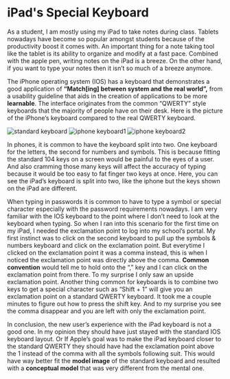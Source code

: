 # iPad's Special Keyboard

As a student, I am mostly using my iPad to take notes during class. Tablets nowadays have become so popular amongst students because of the productivity boost it comes with. An important thing for a note taking tool like the tablet is its ability to organize and modify at a fast pace. Combined with the apple pen, writing notes on the iPad is a breeze. On the other hand, if you want to type your notes then it isn’t so much of a breeze anymore. 

The iPhone operating system (IOS) has a keyboard that demonstrates a good application of **“Match[ing] between system and the real world”,** from a usability guideline that aids in the creation of applications to be more **learnable**. The interface originates from the common “QWERTY” style keyboards that the majority of people have on their desk. Here is the picture of the iPhone’s keyboard compared to the real QWERTY keyboard. 

![standard keyboard](/ux-portfolio-laile823/assets/qwerty.jpeg)
![iphone keyboard1](/ux-portfolio-laile823/assets/iphone1.PNG)
![iphone keyboard2](/ux-portfolio-laile823/assets/iphone2.PNG)


In phones, it is common to have the keyboard split into two. One keyboard for the letters, the second for numbers and symbols. This is because fitting the standard 104 keys on a screen would be painful to the eyes of a user. And also cramming those many keys will affect the accuracy of typing because it would be too easy to fat finger two keys at once.  Here, you can see the iPad’s keyboard is split into two, like the iphone but the keys shown on the iPad are different. 

When typing in passwords it is common to have to type a symbol or special character especially with the password requirements nowadays. I am very familiar with the IOS keyboard to the point where I don’t need to look at the keyboard when typing. So when I ran into this scenario for the first time on my iPad, I needed the exclamation point to log into my school’s portal. My first instinct was to click on the second keyboard to pull up the symbols & numbers keyboard and click on the exclamation point. But everytime I clicked on the exclamation point it was a comma instead, this is when I noticed the exclamation point was directly above the comma. **Common convention** would tell me to hold onto the “,” key and I can click on the exclamation point from there. To my surprise I only saw an upside exclamation point. Another thing common for keyboards is to combine two keys to get a special character such as “Shift + 1” will give you an exclamation point on a standard QWERTY keyboard. It took me a couple minutes to figure out how to press the shift key. And to my surprise you see the comma disappear and you are left with only the exclamation point. 

In conclusion, the new user’s experience with the iPad keyboard is not a good one. In my opinion they should have just stayed with the standard IOS keyboard layout. Or If Apple’s goal was to make the iPad keyboard closer to the standard QWERTY they should have had the exclamation point above the 1 instead of the comma with all the symbols following suit. This would have way better fit the **model image** of the standard keyboard and resulted with a **conceptual model** that was very different from the mental one.









